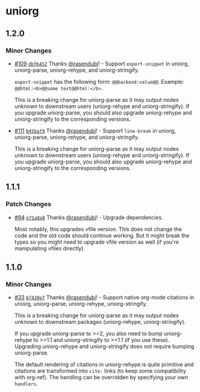 # uniorg

## 1.2.0

### Minor Changes

- [#109](https://github.com/rasendubi/uniorg/pull/109) [`dbf6452`](https://github.com/rasendubi/uniorg/commit/dbf6452921ad03120bb9df87746aef52ac72b5fb) Thanks [@rasendubi](https://github.com/rasendubi)! - Support `export-snippet` in uniorg, uniorg-parse, uniorg-rehype, and uniorg-stringify.

  `export-snippet` has the following form: `@@backend:value@@`. Example: `@@html:<b>@@some text@@html:</b>`.

  This is a breaking change for uniorg-parse as it may output nodes unknown to downstream users (uniorg-rehype and uniorg-stringify). If you upgrade uniorg-parse, you should also upgrade uniorg-rehype and uniorg-stringify to the corresponding versions.

- [#111](https://github.com/rasendubi/uniorg/pull/111) [`b45baf9`](https://github.com/rasendubi/uniorg/commit/b45baf992db4659e2732e888bd3860b9eff25504) Thanks [@rasendubi](https://github.com/rasendubi)! - Support `line-break` in uniorg, uniorg-parse, uniorg-rehype, and uniorg-stringify.

  This is a breaking change for uniorg-parse as it may output nodes unknown to downstream users (uniorg-rehype and uniorg-stringify). If you upgrade uniorg-parse, you should also upgrade uniorg-rehype and uniorg-stringify to the corresponding versions.

## 1.1.1

### Patch Changes

- [#94](https://github.com/rasendubi/uniorg/pull/94) [`e71a8a8`](https://github.com/rasendubi/uniorg/commit/e71a8a85f4921d53fdf112df17bd37b92af1ed5d) Thanks [@rasendubi](https://github.com/rasendubi)! - Upgrade dependencies.

  Most notably, this upgrades vfile version. This does not change the code and the old code should continue working. But it might break the types so you might need to upgrade vfile version as well (if you're manipulating vfiles directly).

## 1.1.0

### Minor Changes

- [#33](https://github.com/rasendubi/uniorg/pull/33) [`67420e7`](https://github.com/rasendubi/uniorg/commit/67420e7fe05defc99b52aecce75fcc3831d39ff6) Thanks [@rasendubi](https://github.com/rasendubi)! - Support native org-mode citations in uniorg, uniorg-parse, uniorg-rehype, uniorg-stringify.

  This is a breaking change for uniorg-parse as it may output nodes unknown to downstream packages (uniorg-rehype, uniorg-stringify).

  If you upgrade uniorg-parse to >=2, you also need to bump uniorg-rehype to >=1.1 and uniorg-stringify to >=1.1 (if you use these). Upgrading uniorg-rehype and uniorg-stringify does not require bumping uniorg-parse.

  The default rendering of citations in uniorg-rehype is quite primitive and citations are transformed into `cite:` links (to keep some compatibility with org-ref). The handling can be overridden by specifying your own `handlers`.
